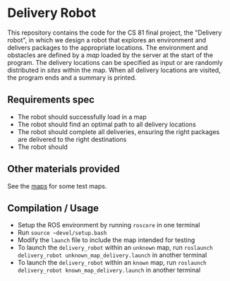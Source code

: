 # Delivery Robot

This repository contains the code for the CS 81 final project, the "Delivery robot", in which we design a robot that explores an environment and delivers packages to the appropriate locations.
The environment and obstacles are defined by a *map* loaded by the server at the start of the program.
The delivery locations can be specified as input or are randomly distributed in *sites* within the map.
When all delivery locations are visited, the program ends and a summary is printed.

## Requirements spec
* The robot should successfully load in a map
* The robot should find an optimal path to all delivery locations
* The robot should complete all deliveries, ensuring the right packages are delivered to the right destinations
* The robot should
## Other materials provided
See the [maps](/Maps/README.md) for some test maps.


## Compilation / Usage
 * Setup the ROS environment by running `roscore` in one terminal
 * Run `source ~devel/setup.bash`
 * Modify the `launch` file to include the map intended for testing
 * To launch the `delivery_robot` within an `unknown` map, run `roslaunch delivery_robot unknown_map_delivery.launch` in another terminal
 * To launch the `delivery_robot` within an `known` map, run `roslaunch delivery_robot known_map_delivery.launch` in another terminal


